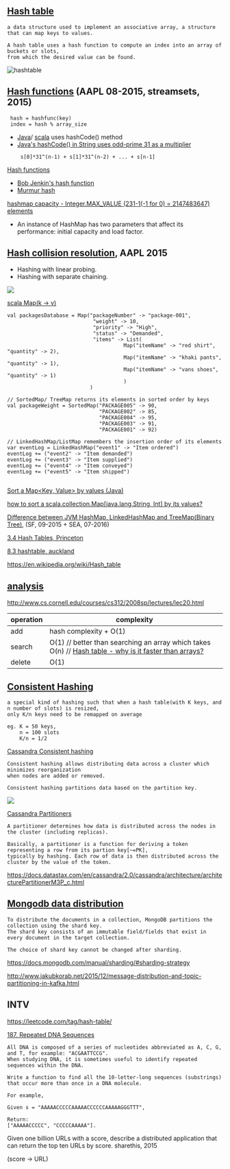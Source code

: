 [Hash table]()
----------

```
a data structure used to implement an associative array, a structure that can map keys to values. 

A hash table uses a hash function to compute an index into an array of buckets or slots, 
from which the desired value can be found.
```

![hashtable](https://upload.wikimedia.org/wikipedia/commons/7/7d/Hash_table_3_1_1_0_1_0_0_SP.svg)

[Hash functions](https://en.wikipedia.org/wiki/Hash_table#Hashing) (AAPL 08-2015, streamsets, 2015)
----

```
 hash = hashfunc(key)
 index = hash % array_size
```
 
 - [Java](https://goo.gl/eFtaEL)/ [scala](http://www.scala-lang.org/api/2.7.2/scala/AnyRef.html#hashCode%28%29) uses hashCode() method
 - [Java's hashCode() in String uses odd-prime 31 as a multiplier](http://stackoverflow.com/a/299748/432903)
    ```
     s[0]*31^(n-1) + s[1]*31^(n-2) + ... + s[n-1]
    ```
 
[Hash functions](http://www.azillionmonkeys.com/qed/hash.html)

- [Bob Jenkin's hash function](http://burtleburtle.net/bob/hash/doobs.html)
- [Murmur hash](https://en.wikipedia.org/wiki/MurmurHash)

[hashmap capacity - Integer.MAX_VALUE (231-1(-1 for 0) = 2147483647) elements](http://stackoverflow.com/a/4123811/432903)

- An instance of HashMap has two parameters that affect its performance: initial capacity and load factor. 

[Hash collision resolution](https://en.wikipedia.org/wiki/Hash_table#Collision_resolution), AAPL 2015
---

 - Hashing with linear probing.
 - Hashing with separate chaining.
 
![](https://www.cs.auckland.ac.nz/software/AlgAnim/fig/dir_acc_table.gif)

[scala Map(k -> v)](http://docs.scala-lang.org/overviews/collections/maps.html)

```
val packagesDatabase = Map("packageNumber" -> "package-001", 
                            "weight" -> 10, 
                            "priority" -> "High", 
                            "status" -> "Demanded", 
                            "items" -> List(
                                      Map("itemName" -> "red shirt", "quantity" -> 2), 
                                      Map("itemName" -> "khaki pants", "quantity" -> 1), 
                                      Map("itemName" -> "vans shoes", "quantity" -> 1)
                                      )
                           )

// SortedMap/ TreeMap returns its elements in sorted order by keys
val packageWeight = SortedMap("PACKAGE005" -> 90,
                              "PACKAGE002" -> 85,
                              "PACKAGE004" -> 95,
                              "PACKAGE003" -> 91,
                              "PACKAGE001" -> 92)
                              
// LinkedHashMap/ListMap remembers the insertion order of its elements
var eventLog = LinkedHashMap("event1" -> "Item ordered")
eventLog += ("event2" -> "Item demanded")
eventLog += ("event3" -> "Item supplied")
eventLog += ("event4" -> "Item conveyed")
eventLog += ("event5" -> "Item shipped")
                              
```

[Sort a Map<Key, Value> by values (Java)](http://stackoverflow.com/a/23846961/432903)

[how to sort a scala.collection.Map[java.lang.String, Int] by its values?](http://stackoverflow.com/q/2972871/432903)

[Difference between JVM HashMap, LinkedHashMap and TreeMap(Binary Tree)](http://stackoverflow.com/a/2889800/432903), (SF, 09-2015 + SEA, 07-2016)

[3.4 Hash Tables, Princeton](http://algs4.cs.princeton.edu/34hash/)

[8.3 hashtable, auckland](https://www.cs.auckland.ac.nz/software/AlgAnim/hash_tables.html)

https://en.wikipedia.org/wiki/Hash_table

[analysis](https://en.wikipedia.org/wiki/Hash_table#Performance_analysis)
--------

http://www.cs.cornell.edu/courses/cs312/2008sp/lectures/lec20.html

| operation | complexity |
------------|--------------
add         | hash complexity + O(1)
search      | O(1) // better than searching an array which takes O(n) // [Hash table - why is it faster than arrays?](http://stackoverflow.com/a/12025456/432903)
delete      | O(1)


[Consistent Hashing](https://en.wikipedia.org/wiki/Consistent_hashing)
----

```
a special kind of hashing such that when a hash table(with K keys, and n number of slots) is resized, 
only K/n keys need to be remapped on average

eg. K = 50 keys, 
    n = 100 slots
    K/n = 1/2
```

[Cassandra Consistent hashing](https://docs.datastax.com/en/cassandra/2.0/cassandra/architecture/architectureDataDistributeHashing_c.html)

```
Consistent hashing allows distributing data across a cluster which minimizes reorganization 
when nodes are added or removed. 

Consistent hashing partitions data based on the partition key. 
```

![](https://docs.datastax.com/en/cassandra/2.0/cassandra/images/arc_hashValueRange.svg)

[Cassandra Partitioners](https://docs.datastax.com/en/cassandra/2.0/cassandra/architecture/architecturePartitionerAbout_c.html)

```
A partitioner determines how data is distributed across the nodes in the cluster (including replicas). 

Basically, a partitioner is a function for deriving a token representing a row from its partion key[~=PK], 
typically by hashing. Each row of data is then distributed across the cluster by the value of the token.
```

https://docs.datastax.com/en/cassandra/2.0/cassandra/architecture/architecturePartitionerM3P_c.html


[Mongodb data distribution](https://docs.mongodb.com/manual/sharding/)
-----

```
To distribute the documents in a collection, MongoDB partitions the collection using the shard key. 
The shard key consists of an immutable field/fields that exist in every document in the target collection.

The choice of shard key cannot be changed after sharding.
```

https://docs.mongodb.com/manual/sharding/#sharding-strategy

http://www.jakubkorab.net/2015/12/message-distribution-and-topic-partitioning-in-kafka.html

INTV
----
https://leetcode.com/tag/hash-table/

[187. Repeated DNA Sequences](https://leetcode.com/problems/repeated-dna-sequences/)

```
All DNA is composed of a series of nucleotides abbreviated as A, C, G, and T, for example: "ACGAATTCCG". 
When studying DNA, it is sometimes useful to identify repeated sequences within the DNA.

Write a function to find all the 10-letter-long sequences (substrings) that occur more than once in a DNA molecule.

For example,

Given s = "AAAAACCCCCAAAAACCCCCCAAAAAGGGTTT",

Return:
["AAAAACCCCC", "CCCCCAAAAA"].
```


Given one billion URLs with a score, describe a distributed application that can return 
the top ten URLs by score. sharethis, 2015

(score -> URL)

